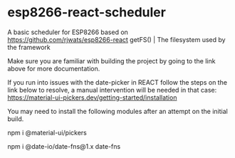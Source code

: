 # esp8266-react-scheduler
A basic scheduler for ESP8266 based on https://github.com/rjwats/esp8266-react
getFS()                      | The filesystem used by the framework

Make sure you are familiar with building the project by going to the link above for more documentation.

If you run into issues with the date-picker in REACT follow the steps on the link below to resolve, a manual intervention will be needed in that case:
https://material-ui-pickers.dev/getting-started/installation

You may need to install the following modules after an attempt on the initial build.
<p>npm i @material-ui/pickers
<p>npm i @date-io/date-fns@1.x date-fns
